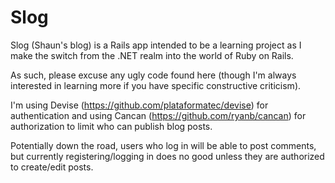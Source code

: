 # Slog

Slog (Shaun's blog) is a Rails app intended to be a learning project as
I make the switch from the .NET realm into the world of Ruby on Rails.

As such, please excuse any ugly code found here (though I'm always
interested in learning more if you have specific constructive criticism).

I'm using Devise (https://github.com/plataformatec/devise) for
authentication and using Cancan (https://github.com/ryanb/cancan) for
authorization to limit who can publish blog posts.

Potentially down the road, users who log in will be able to post
comments, but currently registering/logging in does no good unless they
are authorized to create/edit posts.

